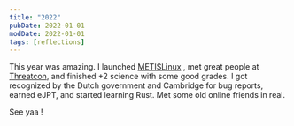 ```yaml
---
title: "2022"
pubDate: 2022-01-01
modDate: 2022-01-01
tags: [reflections]
---
```


This year was amazing. I launched [METISLinux][metislinux] , met great people
at [Threatcon][threatcon], and finished +2 science with some good grades. I got
recognized by the Dutch government and Cambridge for bug reports, earned eJPT,
and started learning Rust. Met some old online friends in real. 

See yaa !

[metislinux]:https://github.com/metis-os

[threatcon]:https://threatcon.io
